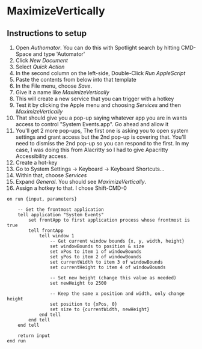 # MaximizeVertically

## Instructions to setup
1. Open *Authomator*. You can do this with Spotlight search by hitting CMD-Space and type 'Automator'
2. Click *New Document*
3. Select *Quick Action*
4. In the second column on the left-side, Double-Click *Run AppleScript*
5. Paste the contents from below into that template
6. In the File menu, choose *Save*.
7. Give it a name like *MaximizeVertically*
8. This will create a new service that you can trigger with a hotkey
9. Test it by clicking the Apple menu and choosing *Services* and then *MaximizeVertically*
10. That should give you a pop-up saying whatever app you are in wants access to control "System Events.app". Go ahead and allow it
11. You'll get 2 more pop-ups, The first one is asking you to open system settings and grant access but the 2nd pop-up is covering that. You'll need to dismiss the 2nd pop-up so you can respond to the first. In my case, I was doing this from Alacritty so I had to give Apacritty Accessibility access.
12. Create a hot-key
13. Go to System Settings -> Keyboard -> Keyboard Shortcuts...
14. Within that, choose *Services*
15. Expand *General*. You should see *MaximizeVertically*.
16. Assign a hotkey to that. I chose Shift-CMD-0


```
on run {input, parameters}
	
	-- Get the frontmost application
	tell application "System Events"
		set frontApp to first application process whose frontmost is true
		tell frontApp
			tell window 1
				-- Get current window bounds {x, y, width, height}
				set windowBounds to position & size
				set xPos to item 1 of windowBounds
				set yPos to item 2 of windowBounds
				set currentWidth to item 3 of windowBounds
				set currentHeight to item 4 of windowBounds
				
				-- Set new height (change this value as needed)
				set newHeight to 2500
				
				-- Keep the same x position and width, only change height
				set position to {xPos, 0}
				set size to {currentWidth, newHeight}
			end tell
		end tell
	end tell
	
	return input
end run
```

